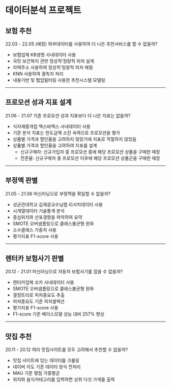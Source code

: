 # 데이터분석 프로젝트

## 보험 추천

22.03 - 22.05 (예정)
외부데이터를 사용하여 더 나은 추천서비스를 할 수 없을까?

- 보험업체 KB생명 사내데이터 사용
- 국민 보건복지 관련 정성적’정량적 피처 설계
- 자택주소 사용하여 정성적’정량적 피처 매핑
- KNN 사용하여 결측치 처리
- 내용기반 및 협업필터링 사용한 추천시스템 모델링

---

## 프로모션 성과 지표 설계

21.06 - 21.07
기존 프로모션 성과 지표보다 더 나은 지표는 없을까?

- 식자재중개업 엑스바엑스 사내데이터 사용
- 기존 분석 지표는 한도금액 소진 속력으로 프로모션을 평가
- 상품별 가격과 할인율을 고려하지 않았기에 지표로 적절하지 않았음
- 상품별 가격과 할인율을 고려하여 지표를 설계
  - 신규구매자: 신규가입자 중 프로모션 중에 해당 프로모션 상품을 구매한 매장
  - 잔존율: 신규구매자 중 프로모션 이후에 해당 프로모션 상품군을 구매한 매장

---

## 부정맥 판별

21.05 - 21.06
머신러닝으로 부정맥을 확일할 수 없을까?

- 성균관대학교 김재광교수님랩 리서치데이터 사용
- 시계열데이터 기술통계 분석
- 중심위치와 산포경향을 파악하여 요약
- SMOTE 오버샘플링으로 클래스불균형 완화
- 소수클래스 가중치 사용
- 평가지표 F1-score 사용

---

## 렌터카 보험사기 판별

20.12 - 21.01
머신러닝으로 자동차 보험사기를 잡을 수 없을까?

- 렌터카업체 쏘카 사내데이터 사용
- SMOTE 오버샘플링으로 클래스불균형 완화
- 결정트리로 피처중요도 추출
- 피처중요도 기준 피처셀렉션
- 평가지표 F1-score 사용
- F1-score 기준 베이스모델 성능 대비 257% 향상

---

## 맛집 추천

20.11 - 20.12
여러 맛집사이트를 모두 고려해서 추천할 수 없을까?

- 맛집 사이트에 있는 데이터를 크롤링
- 네이버 지도 기준 데이터 양식 전처리
- MAU 기준 평점 가중평균
- 위치와 음식카테고리를 입력하면 상위 다섯 가게를 출력
